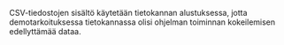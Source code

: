 CSV-tiedostojen sisältö käytetään tietokannan alustuksessa, jotta demotarkoituksessa tietokannassa olisi ohjelman toiminnan kokeilemisen edellyttämää dataa.
